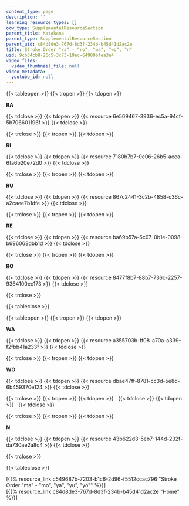 ```yaml
---
content_type: page
description: ''
learning_resource_types: []
ocw_type: SupplementalResourceSection
parent_title: Katakana
parent_type: SupplementalResourceSection
parent_uid: c84d8de3-767d-8d3f-234b-b45d41d2ac2e
title: Stroke Order "ra" - "ro", "wa", "wo", "n"
uid: 9cb34cb8-26d5-3c73-19ec-64989bfea3a4
video_files:
  video_thumbnail_file: null
video_metadata:
  youtube_id: null
---
```


{{< tableopen >}}
{{< tropen >}}
{{< tdopen >}}


**RA**


{{< tdclose >}}
{{< tdopen >}}
{{< resource 6e569467-3936-ec5a-94cf-5b706601196f >}}
{{< tdclose >}}

{{< trclose >}}
{{< tropen >}}
{{< tdopen >}}


**RI**


{{< tdclose >}}
{{< tdopen >}}
{{< resource 7180b7b7-0e06-26b5-aeca-6fa6b20e72d0 >}}
{{< tdclose >}}

{{< trclose >}}
{{< tropen >}}
{{< tdopen >}}


**RU**


{{< tdclose >}}
{{< tdopen >}}
{{< resource 867c2441-3c2b-4858-c36c-a2caee7b1dfe >}}
{{< tdclose >}}

{{< trclose >}}
{{< tropen >}}
{{< tdopen >}}


**RE**


{{< tdclose >}}
{{< tdopen >}}
{{< resource ba69b57a-6c07-0b1e-0098-b696068dbb1d >}}
{{< tdclose >}}

{{< trclose >}}
{{< tropen >}}
{{< tdopen >}}


**RO**


{{< tdclose >}}
{{< tdopen >}}
{{< resource 8477f8b7-88b7-736c-2257-9364100ec173 >}}
{{< tdclose >}}

{{< trclose >}}

{{< tableclose >}}

{{< tableopen >}}
{{< tropen >}}
{{< tdopen >}}


**WA**


{{< tdclose >}}
{{< tdopen >}}
{{< resource a355703b-ff08-a70a-a339-f2fbb41a233f >}}
{{< tdclose >}}

{{< trclose >}}
{{< tropen >}}
{{< tdopen >}}


**WO**


{{< tdclose >}}
{{< tdopen >}}
{{< resource dbae47ff-8781-cc3d-5e8d-6b459370e124 >}}
{{< tdclose >}}

{{< trclose >}}
{{< tropen >}}
{{< tdopen >}}
 
{{< tdclose >}}
{{< tdopen >}}
 
{{< tdclose >}}

{{< trclose >}}
{{< tropen >}}
{{< tdopen >}}


**N**


{{< tdclose >}}
{{< tdopen >}}
{{< resource 43b622d3-5eb7-144d-232f-da730ae2a8c4 >}}
{{< tdclose >}}

{{< trclose >}}

{{< tableclose >}}

\[{{% resource_link c549687b-7203-b1c6-2d96-f5512ccac796 "Stroke Order \"ma\" - \"mo\", \"ya\", \"yu\", \"yo\"" %}}\]  
\[{{% resource_link c84d8de3-767d-8d3f-234b-b45d41d2ac2e "Home" %}}\]